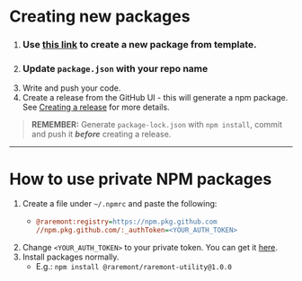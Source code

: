 # **Creating new packages**
1. ### Use [this link](https://github.com/raremont/raremont-npm-package-template/generate) to create a new package from template.
1. ### Update `package.json` with your repo name
1. Write and push your code.
1. Create a release from the GitHub UI - this will generate a npm package. See [Creating a release](https://docs.github.com/en/repositories/releasing-projects-on-github/managing-releases-in-a-repository#creating-a-release) for more details.
> **REMEMBER:** Generate `package-lock.json` with `npm install`, commit and push it ***before*** creating a release.
   ---
   
# How to use private NPM packages
1. Create a file under `~/.npmrc` and paste the following:
   - ```ini
     @raremont:registry=https://npm.pkg.github.com
     //npm.pkg.github.com/:_authToken=<YOUR_AUTH_TOKEN>
     ``` 
1. Change `<YOUR_AUTH_TOKEN>` to your private token. You can get it [here](https://github.com/settings/tokens).
2. Install packages normally.
   - E.g.: `npm install @raremont/raremont-utility@1.0.0`
